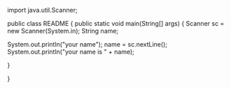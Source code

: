 import java.util.Scanner;

public class README {
  public static void main(String[] args) {
  Scanner sc = new Scanner(System.in);
  String name;

  System.out.println("your name");
  name = sc.nextLine();
  System.out.println("your name is " + name);
  
  }

}
